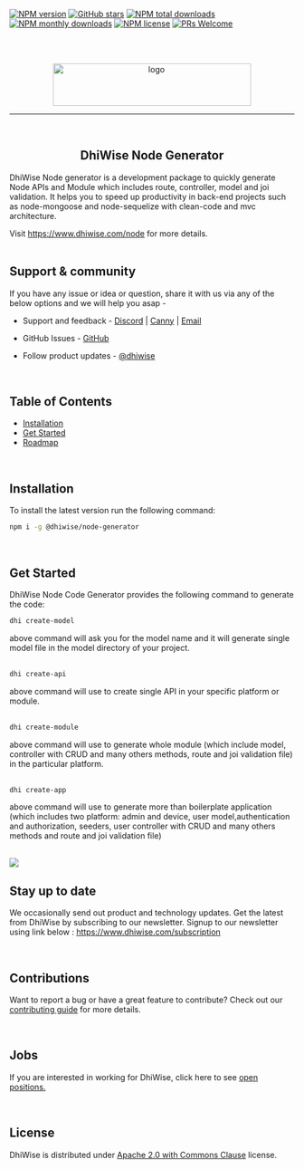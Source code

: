 
[![NPM version](https://img.shields.io/npm/v/@dhiwise/node-generator?style=flat-square&color=1e88e5)](https://www.npmjs.com/package/@dhiwise/node-generator)
[![GitHub stars](https://img.shields.io/github/stars/DhiWise/dhiwise-node-generator?style=flat-square&color=yellow)](https://github.com/DhiWise/dhiwise-node-generator)
[![NPM total downloads](https://img.shields.io/npm/dt/@dhiwise/node-generator.svg?style=flat-square)](https://npmcharts.com/compare/@dhiwise/node-generator?minimal=true)
[![NPM monthly downloads](https://img.shields.io/npm/dm/@dhiwise/node-generator.svg?style=flat-square&color=03a9f4)](https://npmcharts.com/compare/@dhiwise/node-generator?minimal=true)
[![NPM license](https://img.shields.io/npm/l/@dhiwise/node-generator?style=flat-square)](https://www.npmjs.com/package/@dhiwise/node-generator)
[![PRs Welcome](https://img.shields.io/badge/PRs-welcome-brightgreen.svg?style=flat-square&color=66bb6a)](https://github.com/DhiWise/dhiwise-node-generator/issues)

<br />
<br />

<p align="center">

<a href="https://github.com/DhiWise/dhiwise-node-generator">

<img height="75" width="350" src="https://development-dhvs.s3.ap-south-1.amazonaws.com/uploads/user-profile/logo.jpg" alt="logo" />
<hr/>
</a>
<br/>
<h2 align="center">DhiWise Node Generator </h2>
<p align="center">

DhiWise Node generator is a development package to quickly generate Node APIs and Module which includes route, controller, model and joi validation. It helps you to speed up productivity in back-end projects such as node-mongoose and node-sequelize with clean-code and mvc architecture.

Visit https://www.dhiwise.com/node for more details.
<br />
<br/>

## Support & community
If you have any issue or idea or question, share it with us via any of the below options and we will help you asap - 
<br/>

* Support and feedback - <a href="https://discord.com/invite/hTuNauNjyJ">Discord</a> | <a href="https://dhiwise.canny.io/">Canny</a> | <a href="http://help@gmail.com">Email</a>

* GitHub Issues - <a href="https://github.com/DhiWise/dhiwise-node-generator/issues">GitHub</a>

* Follow product updates - <a href="https://twitter.com/dhiwise">@dhiwise</a>

<br/>


</p>

##  Table of Contents

* [Installation](#installation)
* [Get Started](#get-started)
* [Roadmap](#roadmap)

<br/>

##  Installation

To install the latest version run the following command:

```sh
npm i -g @dhiwise/node-generator
```

<br/>

##  Get Started

DhiWise Node Code Generator provides the following command to generate the code:

```sh
dhi create-model
```

above command will ask you for the model name and it will generate single model file in the model directory of your project.
<br />
<br/>

```sh
dhi create-api
```
above command will use to create single API in your specific platform or module.
<br />
<br/>

```sh
dhi create-module
```
above command will use to generate whole module (which include model, controller with CRUD and many others methods, route and joi validation file) in the particular platform.
<br />
<br/>

```sh
dhi create-app
```
above command will use to generate more than boilerplate application (which includes two platform: admin and device,  user model,authentication and authorization, seeders, user controller with CRUD and many others methods and route and joi validation file)
<br />
<br/>

<img src="https://development-dhvs.s3.ap-south-1.amazonaws.com/uploads/user-profile/cli.gif" />

<br/>

## Stay up to date
We occasionally send out product and technology updates. Get the latest from DhiWise by subscribing to our newsletter. Signup to our newsletter using link below : 
https://www.dhiwise.com/subscription

<br/>

## Contributions
Want to report a bug or have a great feature to contribute? Check out our <a href="https://github.com/DhiWise/dhiwise-node-generator/blob/master/CONTRIBUTING.md">contributing guide</a> for more details.

<br/>

## Jobs
If you are interested in working for DhiWise, click here to see <a href="https://dhiwise.zohorecruit.in/jobs/Careers/">open positions.</a>

<br/>

## License
DhiWise is distributed under <a href="https://github.com/DhiWise/dhiwise-node-generator/blob/master/LICENSE">Apache 2.0 with Commons Clause</a> license.
